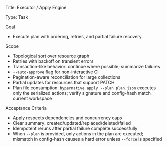 Title: Executor / Apply Engine

Type: Task

Goal
- Execute plan with ordering, retries, and partial failure recovery.

Scope
- Topological sort over resource graph
- Retries with backoff on transient errors
- Transaction-like behavior: continue where possible; summarize failures
- `--auto-approve` flag for non-interactive CI
 - Pagination-aware reconciliation for large collections
 - Partial updates for resources that support PATCH
 - Plan file consumption: `hypernative apply --plan plan.json` executes only the serialized actions; verify signature and config-hash match current workspace

Acceptance Criteria
- Apply respects dependencies and concurrency caps
- Clear summary: created/updated/replaced/deleted/failed
 - Idempotent reruns after partial failure complete successfully
 - When `--plan` is provided, only actions in the plan are executed; mismatch in config-hash causes a hard error unless `--force` is specified

